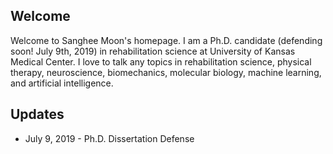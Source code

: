 ## Welcome

Welcome to Sanghee Moon's homepage. I am a Ph.D. candidate (defending soon! July 9th, 2019) in rehabilitation science at University of Kansas Medical Center. I love to talk any topics in rehabilitation science, physical therapy, neuroscience, biomechanics, molecular biology, machine learning, and artificial intelligence.

## Updates

* July 9, 2019 - Ph.D. Dissertation Defense
